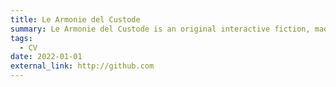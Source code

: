 ```yaml
---
title: Le Armonie del Custode
summary: Le Armonie del Custode is an original interactive fiction, made in Italian, using Java
tags:
  - CV
date: 2022-01-01
external_link: http://github.com
---
```

